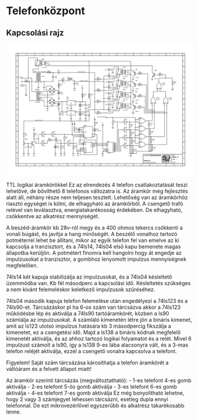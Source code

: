 # Telefonközpont

## Kapcsolási rajz
![telephone-exchange](Telefonközpont2.jpg)

TTL logikai áramkörökkel 
Ez az elrendezés 4 telefon csatlakoztatását teszi lehetővé, de bővíthető 8 telefonos változatra is.
Az áramkör még fejlesztés alatt áll, néhány része nem teljesen tesztelt.
Lehetőség van az áramkörhöz riasztó egységet is kötni, de elhagyható az áramkörböl.
A csengető trafó relével van leválasztva, energiatakarékosság érdekében. De elhagyható, csökkentve az
alkatrész mennyiségét.


A beszéd-áramkör kb 28v-ról megy és a 400 ohmos tekercs csökkenti a vonali búgást, és javítja a hang minőségét.
A beszélő vonalhoz tartozó potméterrel lehet be állítani, mikor az egyik telefon fel van emelve az ki kapcsolja a
tranzisztort, és a 74ls14, 74ls04 első kapu bemenete magas állapotba kerüljön. A potmétert finomra kell hangolni
hogy át engedje az impulzusokat a tranzisztor, a gombhoz lenyomott impulzus mennyiségnek megfelelően.


74ls14 két kapuja stabilizálja az impulzusokat, és a 74ls04 késleltető üzemmódba van. Kb fél másodperc a kapcsolási idő.
Késleltetés szükséges a nem kívánt felemeléskor keletkező impulzusok szűréséhez.

74ls04 második kapuja telefon felemelése után engedélyezi a 74ls123 és a 74ls90-et. Tárcsázáskor pl ha 6-os szám
van tárcsázva akkor a 74ls123 működésbe lép és aktiválja a 74ls90 tartóáramkörét, közben a ls90 számlálja az impulzusokat.
A számláló kimenetén létre jön a bináris kimenet, amit az ls123 utolsó impulzus hatására kb 3 másodpercig fikszálja a 
kimenetet, ez a csengetési idő. Majd a ls138 a bináris kódnak megfelelő kimenetét aktiválja, és az ahhoz tartozó logikai 
folyamatot és a relét. Mivel 6 impulzust számolt a ls90, így a ls138 9-es lába alacsonyra vált, és a 3-mas telefon reléjét
aktiválja, ezzel a csengető vonalra kapcsolva a telefont.


Figyelem! Saját szám tárcsázása károsíthatja a telefon áramkörét a váltóáram és a felvett állapot miatt! 



Az áramkör szerinti tárcsázás (megváltoztatható):
                    - 1-es telefont 4-es gomb aktiválja 
                    - 2-es telefont 5-ös gomb aktiválja 
                    - 3-es telefont 6-es gomb aktiválja 
                    - 4-es telefont 7-es gomb aktiválja
Ez még bonyolítható lehetne, hogy 2 vagy 3 számjegyet lehessen tárcsázni, esetleg dupla ennyi telefonnal. De ezt 
mikrovezérlővel egyszerűbb és alkatrész takarékosabb lenne.

